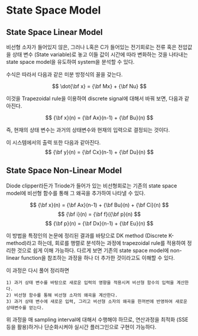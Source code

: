 # State Space Model

## State Space Linear Model

비선형 소자가 들어있지 않은, 그러나 L혹은 C가 들어있는 전기회로는 전류 혹은 전압값을 상태 변수 (State variable)로 놓고 이들 값이 시간에 따라 변화하는 것을 나타내는 state space model을 유도하여 system을 분석할 수 있다.

수식은 따라서 다음과 같은 미분 방정식의 꼴을 갖는다.

$$ \dot{\bf x} = {\bf Mx} + {\bf Nu} $$

이것을 Trapezoidal rule을 이용하여 discrete signal에 대해서 바꿔 보면, 다음과 같아진다.

$$ {\bf x}(n) = {\bf Ax}(n-1) + {\bf Bu}(n) $$

즉, 현재의 상태 변수는 과거의 상태변수와 현재의 입력으로 결정되는 것이다.

이 시스템에서의 출력 또한 다음과 같아진다.
$$ {\bf y}(n) = {\bf Cx}(n-1) + {\bf Du}(n) $$

## State Space Non-Linear Model

Diode clipper라든가 Triode가 들어가 있는 비선형회로는 기존의 state space model에 비선형 함수를 통해 그 왜곡을 추가하여 나타낼 수 있다.

$$ {\bf x}(n) = {\bf Ax}(n-1) + {\bf Bu}(n)  + {\bf Ci}(n) $$
$$ {\bf i}(n) = {\bf f}({\bf p}(n) $$
$$ {\bf p}(n) = {\bf Dx}(n-1) + {\bf Eu}(n) $$


이 방법을 특정인의 논문에 정리된 결과를 바탕으로 DK method (Discrete K-method)라고 하는데, 회로를 행렬로 분석하는 과정에 trapezoidal rule를 적용하여 정리한 것으로 쉽게 이해 가능하다. 다르게 보면 기존의 state space model에 non-linear function을 참조하는 과정을 하나 더 추가한 것이라고도 이해할 수 있다.

이 과정은 다시 풀어 정리하면

    1) 과거 상태 변수를 바탕으로 새로운 입력의 영향을 적용시켜 비선형 함수의 입력을 계산한다.
    2) 비선형 함수를 통해 비선형 소자의 왜곡을 계산한다.
    3) 과거 상태 변수에 새로운 입력, 그리고 비선형 소자의 왜곡을 한꺼번에 반영하여 새로운 상태변수를 얻는다.

위 과정을 매 sampling interval에 대해서 수행해야 하므로, 연산과정을 최적화 (SSE등을 활용)하거나 단순화시켜야 실시간 플러그인으로 구현이 가능하다.


